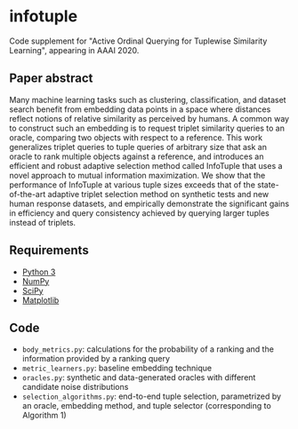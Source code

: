 # infotuple
Code supplement for "Active Ordinal Querying for Tuplewise Similarity Learning", appearing in AAAI 2020.

## Paper abstract
Many machine learning tasks such as clustering, classification, and dataset search benefit from embedding data points in a space where distances reflect notions of relative similarity as perceived by humans. A common way to construct such an embedding is to request triplet similarity queries to an oracle, comparing two objects with respect to a reference. This work generalizes triplet queries to tuple queries of arbitrary size that ask an oracle to rank multiple objects against a reference, and introduces an efficient and robust adaptive selection method called InfoTuple that uses a novel approach to mutual information maximization. We show that the performance of InfoTuple at various tuple sizes exceeds that of the state-of-the-art adaptive triplet selection method on synthetic tests and new human response datasets, and empirically demonstrate the significant gains in efficiency and query consistency achieved by querying larger tuples instead of triplets.

## Requirements
- [Python 3](https://www.python.org/downloads/)
- [NumPy](https://www.numpy.org/)
- [SciPy](https://www.scipy.org/)
- [Matplotlib](https://matplotlib.org/)

## Code
- `body_metrics.py`: calculations for the probability of a ranking and the information provided by a ranking query
- `metric_learners.py`: baseline embedding technique
- `oracles.py`: synthetic and data-generated oracles with different candidate noise distributions
- `selection_algorithms.py`: end-to-end tuple selection, parametrized by an oracle, embedding method, and tuple selector (corresponding to Algorithm 1)

